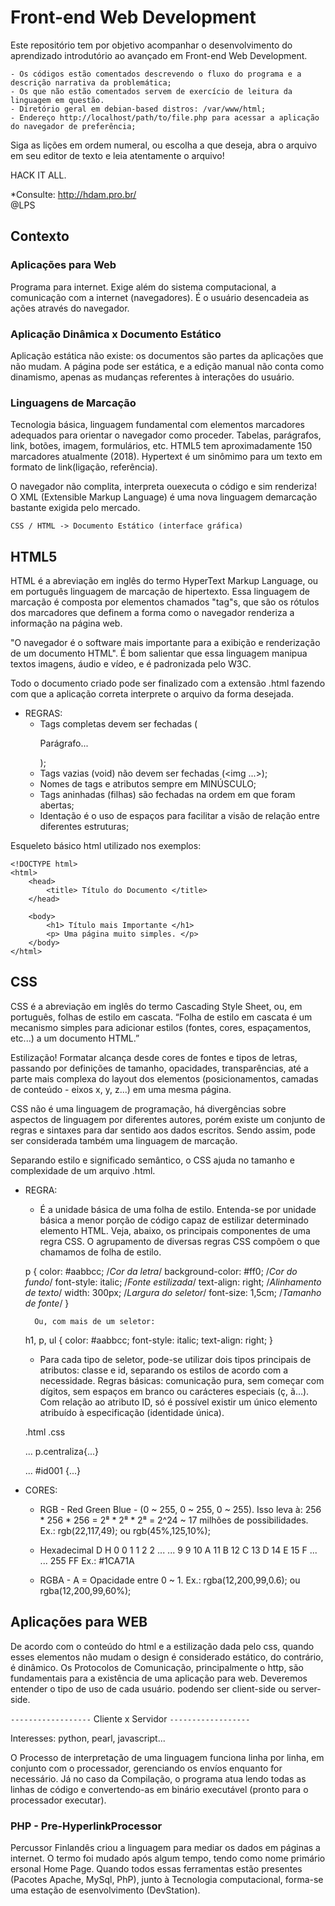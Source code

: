 # Front-end Web Development

Este repositório tem por objetivo acompanhar o desenvolvimento do aprendizado
introdutório ao avançado em Front-end Web Development.

	- Os códigos estão comentados descrevendo o fluxo do programa e a descrição narrativa da problemática;
	- Os que não estão comentados servem de exercício de leitura da linguagem em questão.
	- Diretório geral em debian-based distros: /var/www/html;
	- Endereço http://localhost/path/to/file.php para acessar a aplicação do navegador de preferência;

Siga as lições em ordem numeral, ou escolha a que deseja, abra o arquivo em seu editor de texto e leia atentamente o arquivo!

HACK IT ALL.

*Consulte: http://hdam.pro.br/  
@LPS
	
## Contexto

### Aplicações para Web

Programa para internet. Exige além do sistema computacional, a comunicação com a internet (navegadores). É o usuário desencadeia as ações através do navegador. 

### Aplicação Dinâmica x Documento Estático

Aplicação estática não existe: os documentos são partes da aplicações que não mudam. A página pode ser estática, e a edição manual não conta como dinamismo, apenas as mudanças referentes à interações do usuário.

### Linguagens de Marcação

Tecnologia básica, linguagem fundamental com elementos marcadores adequados para orientar o navegador como proceder. Tabelas, parágrafos, link, botões, imagem, formulários, etc. HTML5 tem aproximadamente 150 marcadores atualmente (2018). Hypertext é um sinômimo para um texto em formato de link(ligação, referência). 

O navegador não complita, interpreta ouexecuta o código e sim renderiza!	O XML (Extensible Markup Language) é uma nova linguagem demarcação bastante exigida pelo mercado.	
	
	CSS / HTML -> Documento Estático (interface gráfica) 


## HTML5

HTML é a abreviação em inglês do termo HyperText Markup Language, ou em português linguagem de marcação de hipertexto. Essa linguagem de marcação é composta por elementos chamados "tag"s, que são os rótulos dos marcadores que definem a forma como o navegador renderiza a informação na página web.	

"O navegador é o software mais importante para a exibição e renderização de um documento HTML". É bom salientar que essa linguagem manipua textos imagens, áudio e vídeo, e é padronizada pelo W3C. 

Todo o documento criado pode ser finalizado com a extensão .html fazendo com que a aplicação correta interprete o arquivo da forma desejada.

- REGRAS:
	- Tags completas devem ser fechadas (<p>Parágrafo...</p>);
	- Tags vazias (void) não devem ser fechadas (<img ...>);
	- Nomes de tags e atributos sempre em MINÚSCULO;
	- Tags aninhadas (filhas) são fechadas na ordem em que foram abertas;
	- Identação é o uso de espaços para facilitar a visão de relação entre  diferentes estruturas;
	
Esqueleto básico html utilizado nos exemplos:

	<!DOCTYPE html> 
	<html> 
		<head> 
			<title>	Título do Documento </title> 
		</head> 
		
		<body> 
			<h1> Título mais Importante </h1>
			<p> Uma página muito simples. </p> 
		</body> 
	</html> 


## CSS

CSS é a abreviação em inglês do termo Cascading	Style Sheet, ou, em português, folhas de estilo em cascata. “Folha de estilo em cascata é um mecanismo simples para adicionar estilos (fontes, cores, espaçamentos, etc...) a um documento HTML.”

Estilização! Formatar alcança desde cores de fontes e tipos de letras, passando por definições de tamanho, opacidades, transparências, até a parte mais complexa do layout dos elementos (posicionamentos, camadas de conteúdo - eixos x, y, z...) em uma mesma página.

CSS não é uma linguagem de programação, há divergências sobre aspectos de linguagem por diferentes autores, porém existe um conjunto de regras e sintaxes para dar sentido aos dados escritos. Sendo assim, pode ser considerada também uma linguagem de marcação.

Separando estilo e significado semântico, o CSS ajuda no tamanho e complexidade de um arquivo .html.

- REGRA:
	- É a unidade básica de uma folha de estilo. Entenda-se por unidade básica a menor porção de código capaz de estilizar determinado elemento HTML. Veja, abaixo, os principais componentes de uma regra CSS. O agrupamento de diversas regras CSS compõem o que chamamos de folha de estilo.

	p {
		color: #aabbcc;				/*Cor da letra*/
		background-color: #ff0;		/*Cor do fundo*/
		font-style: italic;			/*Fonte estilizada*/
		text-align: right;			/*Alinhamento de texto*/
		width: 300px;				/*Largura do seletor*/
		font-size: 1,5cm;			/*Tamanho de fonte*/
	}
	
		Ou, com mais de um seletor:
	
	h1, p, ul {
		color: #aabbcc;
		font-style: italic;
		text-align: right;
	}

	- Para cada tipo de seletor, pode-se utilizar dois tipos principais de atributos: classe e id, separando os estilos de acordo com a necessidade. Regras básicas: comunicação pura, sem começar com dígitos, sem espaços em branco ou carácteres especiais (ç, ã...). Com relação ao atributo ID, só é possível existir um único elemento atribuído à especificação (identidade única).

	.html						.css
	<p class="centraliza">...			p.centraliza{...}
	<p id="id001">...				#id001 {...}

- CORES:	
	- RGB - Red Green Blue - (0 ~ 255, 0 ~ 255, 0 ~ 255). Isso leva à:
	256 * 256 * 256 = 2⁸ * 2⁸ * 2⁸ = 2^24 ~ 17 milhões de possibilidades.
	Ex.: rgb(22,117,49); ou rgb(45%,125,10%);
	
	- Hexadecimal
		D			H
		0			0
		1			1
		2			2
		...			...
		9			9
		10			A
		11			B
		12			C
		13			D
		14			E
		15			F
		...			...
		255			FF
	Ex.: #1CA71A
	
	- RGBA - A = Opacidade entre 0 ~ 1.
	Ex.: rgba(12,200,99,0.6); ou rgba(12,200,99,60%);


## Aplicações para WEB

De acordo com o conteúdo do html e a estilização dada pelo css, quando esses elementos não mudam o design é considerado estático, do contrário, é dinâmico. Os Protocolos de Comunicação, principalmente o http, são  fundamentais para a existência de uma aplicação para web. Deveremos entender o tipo de uso de cada usuário. podendo ser client-side ou server-side.

`------------------`
Cliente x Servidor
`------------------`

Interesses: python, pearl, javascript...

O Processo de interpretação de uma linguagem funciona linha por linha, em conjunto com o processador, gerenciando os envíos enquanto for necessário. Já no caso da Compilação, o programa atua lendo todas as linhas de código e convertendo-as em binário executável (pronto para o processador executar).


### PHP - Pre-HyperlinkProcessor

Percussor Finlandês criou a linguagem para mediar os dados em páginas a internet. O termo foi mudado após algum tempo, tendo como nome primário ersonal Home Page. Quando todos essas ferramentas estão presentes (Pacotes Apache, MySql, PhP), junto à Tecnologia computacional, forma-se uma estação de esenvolvimento (DevStation).